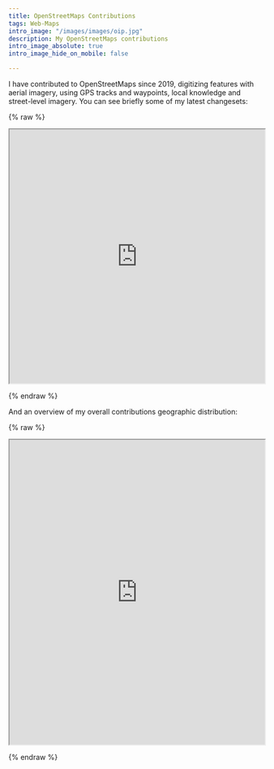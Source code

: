 ```yaml
---
title: OpenStreetMaps Contributions
tags: Web-Maps
intro_image: "/images/images/oip.jpg"
description: My OpenStreetMaps contributions
intro_image_absolute: true
intro_image_hide_on_mobile: false

---
```

I have contributed to OpenStreetMaps since 2019, digitizing features with aerial imagery, using GPS tracks and waypoints, local knowledge and street-level imagery. You can see briefly some of my latest changesets:

{% raw %}

<iframe src="https://www.openstreetmap.org/user/dfrcl/history" width="100%" height="500px"></iframe>

{% endraw %}

And an overview of my overall contributions geographic distribution:

{% raw %}

<iframe src="https://yosmhm.neis-one.org/?dfrcl" width="100%" height="600px"></iframe>

{% endraw %}

